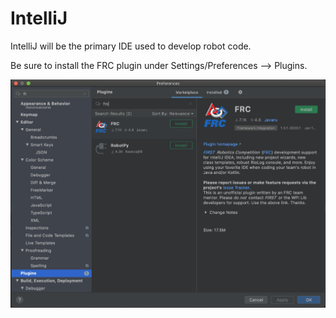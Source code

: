 # IntelliJ

IntelliJ will be the primary IDE used to develop robot code.

Be sure to install the FRC plugin under Settings/Preferences --> Plugins.

![IntelliJ Preferences](../../assets/images/intellij_frc_plugin.png)